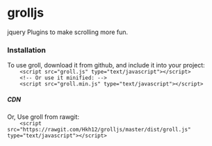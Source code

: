 # grolljs
jquery Plugins to make scrolling more fun.
<h3>Installation</h3>
To use groll, download it from github, and include it into your project:
<code>
    &lt;script src="groll.js" type="text/javascript"&gt;&lt;/script&gt;
    &lt;!-- Or use it minified: --&gt;
    &lt;script src="groll.min.js" type="text/javascript"&gt;&lt;/script&gt;
</code>
<h5>CDN</h5>
Or, Use groll from rawgit:
<code>
    &lt;script src="https://rawgit.com/Hkh12/grolljs/master/dist/groll.js" type="text/javascript"&gt;&lt;/script&gt;
</code>
